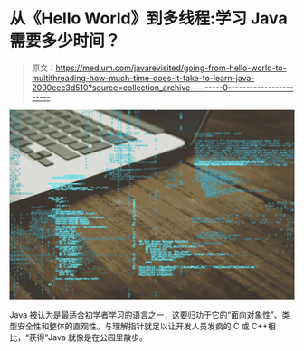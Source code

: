 # 从《Hello World》到多线程:学习 Java 需要多少时间？

> 原文：<https://medium.com/javarevisited/going-from-hello-world-to-multithreading-how-much-time-does-it-take-to-learn-java-2090eec3d510?source=collection_archive---------0----------------------->

![](img/34fd0ae7ce60ddf060fd9cda7dba1d9e.png)

Java 被认为是最适合初学者学习的语言之一，这要归功于它的“面向对象性”、类型安全性和整体的直观性。与理解指针就足以让开发人员发疯的 C 或 C++相比，“获得”Java 就像是在公园里散步。